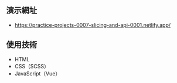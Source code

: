 ## 演示網址

* https://practice-projects-0007-slicing-and-api-0001.netlify.app/

## 使用技術

* HTML
* CSS（SCSS）
* JavaScript（Vue）
